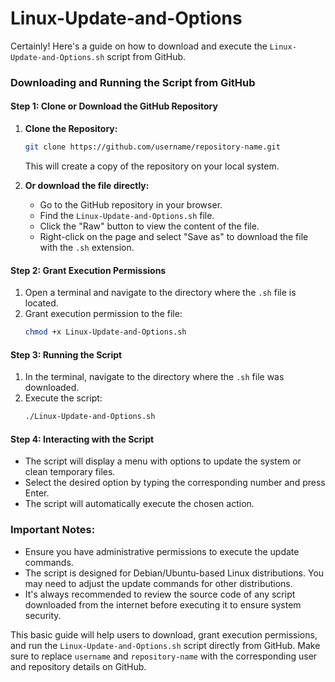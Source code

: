 # Linux-Update-and-Options

Certainly! Here's a guide on how to download and execute the `Linux-Update-and-Options.sh` script from GitHub.

### Downloading and Running the Script from GitHub

#### Step 1: Clone or Download the GitHub Repository
1. **Clone the Repository:**
   ```bash
   git clone https://github.com/username/repository-name.git
   ```
   This will create a copy of the repository on your local system.

2. **Or download the file directly:**
   - Go to the GitHub repository in your browser.
   - Find the `Linux-Update-and-Options.sh` file.
   - Click the "Raw" button to view the content of the file.
   - Right-click on the page and select "Save as" to download the file with the `.sh` extension.

#### Step 2: Grant Execution Permissions
1. Open a terminal and navigate to the directory where the `.sh` file is located.
2. Grant execution permission to the file:
   ```bash
   chmod +x Linux-Update-and-Options.sh
   ```

#### Step 3: Running the Script
1. In the terminal, navigate to the directory where the `.sh` file was downloaded.
2. Execute the script:
   ```bash
   ./Linux-Update-and-Options.sh
   ```

#### Step 4: Interacting with the Script
- The script will display a menu with options to update the system or clean temporary files.
- Select the desired option by typing the corresponding number and press Enter.
- The script will automatically execute the chosen action.

### Important Notes:
- Ensure you have administrative permissions to execute the update commands.
- The script is designed for Debian/Ubuntu-based Linux distributions. You may need to adjust the update commands for other distributions.
- It's always recommended to review the source code of any script downloaded from the internet before executing it to ensure system security.

This basic guide will help users to download, grant execution permissions, and run the `Linux-Update-and-Options.sh` script directly from GitHub. Make sure to replace `username` and `repository-name` with the corresponding user and repository details on GitHub.
